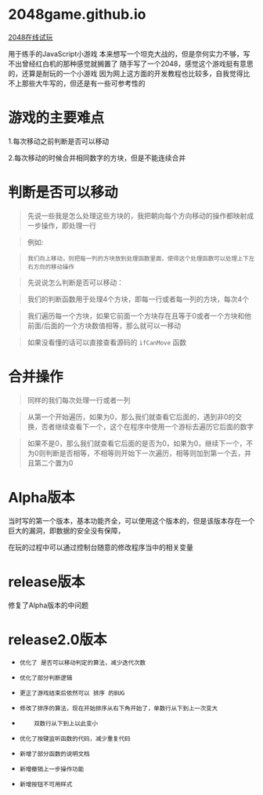 # 2048game.github.io
  [2048在线试玩](https://kiss-me.github.io/2048game.github.io/)
  
  用于练手的JavaScript小游戏
  本来想写一个坦克大战的，但是奈何实力不够，写不出曾经红白机的那种感觉就搁置了
  随手写了一个2048，感觉这个游戏挺有意思的，还算是耐玩的一个小游戏
  因为网上这方面的开发教程也比较多，自我觉得比不上那些大牛写的，但还是有一些可参考性的

# 游戏的主要难点
1.每次移动之前判断是否可以移动 

2.每次移动的时候合并相同数字的方块，但是不能连续合并
  
# 判断是否可以移动
> 先说一些我是怎么处理这些方块的，我把朝向每个方向移动的操作都映射成一步操作，即处理一行

> 例如:

>     我们向上移动，则把每一列的方块放到处理函数里面，使得这个处理函数可以处理上下左右方向的移动操作

> 先说说怎么判断是否可以移动：

> 我们的判断函数用于处理4个方块，即每一行或者每一列的方块，每次4个

> 我们遍历每一个方块，如果它前面一个方块存在且等于0或者一个方块和他前面/后面的一个方块数值相等，那么就可以一移动

> 如果没看懂的话可以直接查看源码的 ```ifCanMove``` 函数

# 合并操作
> 同样的我们每次处理一行或者一列

> 从第一个开始遍历，如果为0，那么我们就查看它后面的，遇到非0的交换，否者继续查看下一个，这个在程序中使用一个游标去遍历它后面的数字

> 如果不是0，那么我们就查看它后面的是否为0，如果为0，继续下一个，不为0则判断是否相等，不相等则开始下一次遍历，相等则加到第一个去，并且第二个置为0


# Alpha版本
  当时写的第一个版本，基本功能齐全，可以使用这个版本的，但是该版本存在一个巨大的漏洞，即数据的安全没有保障，
  
  在玩的过程中可以通过控制台随意的修改程序当中的相关变量
 
# release版本
  修复了Alpha版本的中问题
  
# release2.0版本
 *     优化了 是否可以移动判定的算法，减少迭代次数
 
 *     优化了部分判断逻辑
 
 *     更正了游戏结束后依然可以 排序 的BUG
 
 *     修改了排序的算法，现在开始排序从右下角开始了，单数行从下到上一次变大
 
 *         双数行从下到上以此变小
 
 *     优化了按键监听函数的代码，减少重复代码
 
 *     新增了部分函数的说明文档
 
 *     新增撤销上一步操作功能
 
 *     新增按钮不可用样式
